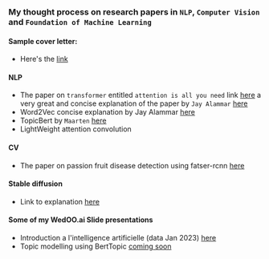 ### My thought process on research papers in `NLP`, `Computer Vision` and `Foundation of Machine Learning`
#### Sample cover letter:

- Here's the [link](https://github.com/acecreamu/ai-residency)


#### NLP

- The paper on `transformer` entitled `attention is all you need` link [here](https://arxiv.org/abs/1706.03762) a very great and concise explanation of the paper by `Jay Alammar` [here](https://jalammar.github.io/illustrated-transformer/)
- Word2Vec concise explanation by Jay Alammar [here](https://jalammar.github.io/illustrated-word2vec/)
- TopicBert by `Maarten` [here](https://paperswithcode.com/paper/bertopic-neural-topic-modeling-with-a-class/review/)
- LightWeight attention convolution 

#### CV

- The paper on passion fruit disease detection using fatser-rcnn [here](https://www.linkedin.com/posts/allassan-nken_makerere-passion-fruits-disease-detection-activity-6926294850124316672-xvWk?utm_source=share&utm_medium=member_desktop)

#### Stable diffusion

- Link to explanation [here](https://jalammar.github.io/illustrated-stable-diffusion/)

#### Some of my WedOO.ai Slide presentations

- Introduction a l'intelligence artificielle (data Jan 2023) [here](https://docs.google.com/presentation/d/1Karl8TdZ0DQjUfCLxOpfK4rk5uAxIssihVwOZMvGzIQ/edit?usp=sharing)
- Topic modelling using BertTopic [coming soon](https://)



